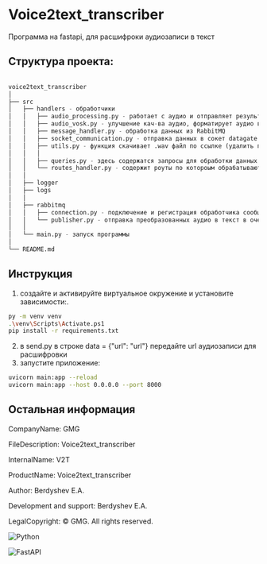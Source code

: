 # Voice2text_transcriber

Программа на fastapi, для расшифроки аудиозаписи в текст

## Структура проекта:
```python

voice2text_transcriber
│
├── src
│   ├── handlers - обработчики
│   │   ├── audio_processing.py - работает с аудио и отправляет результат в обработчик
│   │   ├── audio_vosk.py - улучшение кач-ва аудио, форматирует аудио в текст
│   │   ├── message_handler.py - обработка данных из RabbitMQ
│   │   ├── socket_communication.py - отправка данных в сокет datagate
│   │   ├── utils.py - функция скачивает .wav файл по ссылке (удалить позднее)
│   │   │
│   │   ├── queries.py - здесь содержатся запросы для обработки данных и вставку в БД
│   │   └── routes_handler.py - содержит роуты по котороым обрабатываются данные
│   │
│   ├── logger
│   ├── logs
│   │
│   ├── rabbitmq
│   │   ├── connection.py - подключение и регистрация обработчика сообщений
│   │   └── publisher.py - отправка преобразованных аудио в текст в очередь
│   │
│   └── main.py - запуск программы
│
└── README.md
```

## Инструкция

1. создайте и активируйте виртуальное окружение и установите зависимости:.

```bash
py -m venv venv
.\venv\Scripts\Activate.ps1
pip install -r requirements.txt
```
2. в send.py в строке data = {"url": "url"} передайте url аудиозаписи для расшифровки
3. запустите приложение: 
```bash
uvicorn main:app --reload
uvicorn main:app --host 0.0.0.0 --port 8000
```



## Остальная информация

CompanyName: GMG

FileDescription: Voice2text_transcriber

InternalName: V2T

ProductName: Voice2text_transcriber

Author: Berdyshev E.A.

Development and support: Berdyshev E.A.

LegalCopyright: © GMG. All rights reserved.



![Python](https://img.shields.io/badge/Python-3776AB?style=for-the-badge&logo=python&logoColor=white)

![FastAPI](https://img.shields.io/badge/FastAPI-005571?style=for-the-badge&logo=fastapi)
